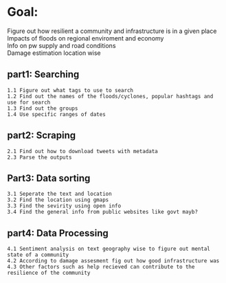 # Goal: 
Figure out how resilient a community and infrastructure is in a given place  
Impacts of floods on regional enviroment and economy  
Info on pw supply and road conditions  
Damage estimation location wise  


## part1: Searching  
    1.1 Figure out what tags to use to search  
    1.2 Find out the names of the floods/cyclones, popular hashtags and use for search
    1.3 Find out the groups  
    1.4 Use specific ranges of dates  
    
## part2: Scraping  
    2.1 Find out how to download tweets with metadata  
    2.3 Parse the outputs  
    
## Part3: Data sorting  
    3.1 Seperate the text and location  
    3.2 Find the location using gmaps  
    3.3 Find the sevirity using open info  
    3.4 Find the general info from public websites like govt mayb?  
    
## part4: Data Processing  
    4.1 Sentiment analysis on text geography wise to figure out mental state of a community  
    4.2 According to damage assesment fig out how good infrastructure was  
    4.3 Other factors such as help recieved can contribute to the resilience of the community  
    

